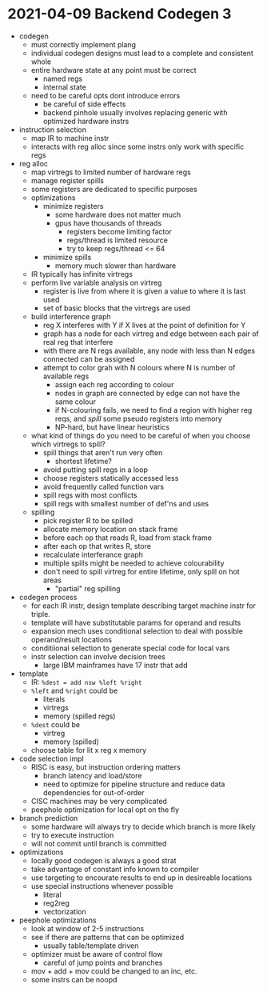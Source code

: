 # 2021-04-09 Backend Codegen 3

* codegen
  * must correctly implement plang
  * individual codegen designs must lead to a complete and consistent whole
  * entire hardware state at any point must be correct
    * named regs
    * internal state
  * need to be careful opts dont introduce errors
    * be careful of side effects
    * backend pinhole usually involves replacing generic with optimized hardware instrs
* instruction selection
  * map IR to machine instr
  * interacts with reg alloc since some instrs only work with specific regs
* reg alloc
  * map virtregs to limited number of hardware regs
  * manage register spills
  * some registers are dedicated to specific purposes
  * optimizations
    * minimize registers
      * some hardware does not matter much
      * gpus have thousands of threads
        * registers become limiting factor
        * regs/thread is limited resource
        * try to keep regs/thread <= 64 
    * minimize spills
      * memory much slower than hardware
  * IR typically has infinite virtregs
  * perform live variable analysis on virtreg
    * register is live from where it is given a value to where it is last used
    * set of basic blocks that the virtregs are used
  * build interference graph
    * reg X interferes with Y if X lives at the point of definition for Y
    * graph has a node for each virtreg and edge between each pair of real reg that interfere
    * with there are N regs available, any node with less than N edges connected can be assigned
    * attempt to color grah with N colours where N is number of available regs
      * assign each reg according to colour
      * nodes in graph are connected by edge can not have the same colour
      * if N-colouring fails, we need to find a region with higher reg reqs, and *spill* some pseudo registers into memory
      * NP-hard, but have linear heuristics
  * what kind of things do you need to be careful of when you choose which virtregs to spill?
    * spill things that aren't run very often
      * shortest lifetime?
    * avoid putting spill regs in a loop
    * choose registers statically accessed less
    * avoid frequently called function vars
    * spill regs with most conflicts
    * spill regs with smallest number of def'ns and uses
  * spilling
    * pick register R to be spilled
    * allocate memory location on stack frame
    * before each op that reads R, load from stack frame
    * after each op that writes R, store
    * recalculate interferance graph
    * multiple spills might be needed to achieve colourability
    * don't need to spill virtreg for entire lifetime, only spill on hot areas
      * "partial" reg spilling
* codegen process
  * for each IR instr, design template describing target machine instr for triple.
  * template will have substitutable params for operand and results
  * expansion mech uses conditional selection to deal with possible operand/result locations
  * conditiional selection to generate special code for local vars
  * instr selection can involve decision trees
    * large IBM mainframes have 17 instr that add
* template
  * IR: `%dest = add nsw %left %right`
  * `%left` and `%right` could be
    * literals
    * virtregs
    * memory (spilled regs)
  * `%dest` could be
    * virtreg
    * memory (spilled)
  * choose table for lit x reg x memory
* code selection impl
  * RISC is easy, but instruction ordering matters
    * branch latency and load/store
    * need to optimize for pipeline structure and reduce data dependencies for out-of-order
  * CISC machines may be very complicated
  * peephole optimization for local opt on the fly
* branch prediction
  * some hardware will always try to decide which branch is more likely
  * try to execute instruction
  * will not commit until branch is committed
* optimizations
  * locally good codegen is always a good strat
  * take advantage of constant info known to compiler
  * use targeting to encourate results to end up in desireable locations
  * use special instructions whenever possible
    * literal
    * reg2reg
    * vectorization
* peephole optimizations
  * look at window of 2-5 instructions
  * see if there are patterns that can be optimized
    * usually table/template driven
  * optimizer must be aware of control flow
    * careful of jump points and branches
  * mov + add + mov could be changed to an inc, etc.
  * some instrs can be noopd
